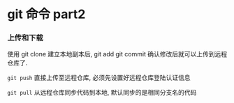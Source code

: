 # git 命令 part2

### 上传和下载
使用 git clone 建立本地副本后, git add git commit 确认修改后就可以上传到远程仓库了.<br>

``git push`` 直接上传至远程仓库, 必须先设置好远程仓库登陆认证信息

``git pull`` 从远程仓库同步代码到本地, 默认同步的是相同分支名的代码
